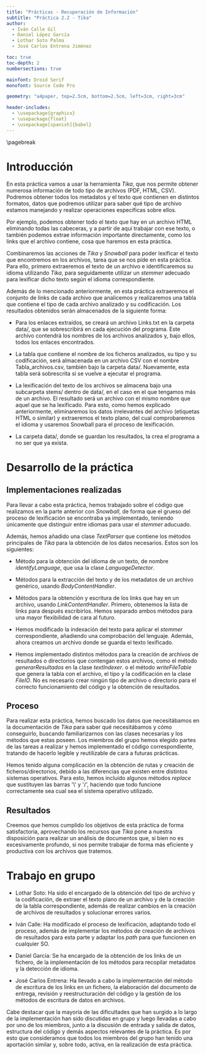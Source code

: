 ```yaml
---
title: "Prácticas - Recuperación de Información"
subtitle: "Práctica 2.2 - Tika"
author:
  - Iván Calle Gil
  - Daniel López García
  - Lothar Soto Palma
  - José Carlos Entrena Jiménez

toc: true
toc-depth: 2
numbersections: true

mainfont: Droid Serif
monofont: Source Code Pro

geometry: "a4paper, top=2.5cm, bottom=2.5cm, left=3cm, right=3cm"

header-includes:
  - \usepackage{graphicx}
  - \usepackage{float}
  - \usepackage[spanish]{babel}
---
```

\pagebreak

# Introducción

En esta práctica vamos a usar la herramienta _Tika_, que nos permite obtener numerosa información de todo tipo de archivos (PDF, HTML, CSV). Podremos obtener todos los metadatos y el texto que contienen en distintos formatos, datos que podremos utilizar para saber qué tipo de archivo estamos manejando y realizar operaciones específicas sobre ellos.

Por ejemplo, podemos obtener todo el texto que hay en un archivo HTML eliminando todas las cabeceras, y a partir de aquí trabajar con ese texto, o también podemos extrae información importante directamente, como los links que el archivo contiene, cosa que haremos en esta práctica.

Combinaremos las acciones de _Tika_ y _Snowball_ para poder lexificar el texto que encontremos en los archivos, tarea que se nos pide en esta práctica. Para ello, primero extraeremos el texto de un archivo e identificaremos su idioma utilizando _Tika_, para seguidamente utilizar un _stemmer_ adecuado para lexificar dicho texto según el idioma correspondiente.

Además de lo mencionado anteriormente, en esta práctica extraeremos el conjunto de links de cada archivo que analicemos y realizaremos una tabla que contiene el tipo de cada archivo analizado y su codificación. Los resultados obtenidos serán almacenados de la siguiente forma:

* Para los enlaces extraídos, se creará un archivo Links.txt en la carpeta data/, que se sobrescribirá en cada ejecución del programa. Este archivo contendrá los nombres de los archivos analizados y, bajo ellos, todos los enlaces encontrados.

* La tabla que contiene el nombre de los ficheros analizados, su tipo y su codificación, será almacenada en un archivo CSV con el nombre Tabla_archivos.csv, también bajo la carpeta data/. Nuevamente, esta tabla será sobrescrita si se vuelve a ejecutar el programa.

* La lexificación del texto de los archivos se almacena bajo una subcarpeta stems/ dentro de data/, en el caso en el que tengamos más de un archivo. El resultado será un archivo con el mismo nombre que aquel que se ha lexificado. Para esto, como hemos explicado anteriormente, eliminaremos los datos irrelevantes del archivo (etiquetas HTML o similar) y extraeremos el texto plano, del cual comprobaremos el idioma y usaremos Snowball para el proceso de lexificación.

* La carpeta data/, donde se guardan los resultados, la crea el programa a no ser que ya exista.


# Desarrollo de la práctica

## Implementaciones realizadas

Para llevar a cabo esta práctica, hemos trabajado sobre el código que realizamos en la parte anterior con _Snowball_, de forma que el grueso del proceso de lexificación se encontraba ya implementado, teniendo únicamente que distinguir entre idiomas para usar el _stemmer_ aducuado.

Además, hemos añadido una clase _TextParser_ que contiene los métodos principales de _Tika_ para la obtención de los datos necesarios. Estos son los siguientes:

* Método para la obtención del idioma de un texto, de nombre _identifyLanguage_, que usa la clase _LanguageDetector_.

* Métodos para la extracción del texto y de los metadatos de un archivo genérico, usando _BodyContentHandler_.

* Métodos para la obtención y escritura de los links que hay en un archivo, usando _LinkContentHandler_. Primero, obtenemos la lista de links para después escribirlos. Hemos separado ambos métodos para una mayor flexibilidad de cara al futuro.

* Hemos modificado la indexación del texto para aplicar el _stemmer_ correspondiente, añadiendo una comprobación del lenguaje. Además, ahora creamos un archivo donde se guarda el texto lexificado.

* Hemos implementado distintos métodos para la creación de archivos de resultados o directorios que contengan estos archivos, como el método _generarResultados_ en la clase _textIndexer_. o el método _writeFileTable_ que genera la tabla con el archivo, el tipo y la codificación en la clase _FileIO_. No es necesario crear ningún tipo de archivo o directorio para el correcto funcionamiento del código y la obtención de resultados.

## Proceso

Para realizar esta práctica, hemos buscado los datos que necesitábamos en la documentación de _Tika_ para saber qué necesitábamos y cómo conseguirlo, buscando familiarizarnos con las clases necesarias y los métodos que estas poseen. Los miembros del grupo hemos elegido partes de las tareas a realizar y hemos implementado el código correspondiente, tratando de hacerlo legible y reutilizable de cara a futuras prácticas.

Hemos tenido alguna complicación en la obtención de rutas y creación de ficheros/directorios, debido a las diferencias que existen entre distintos sistemas operativos. Para esto, hemos incluído algunos métodos _replace_ que sustituyen las barras '\\' y '/', haciendo que todo funcione correctamente sea cual sea el sistema operativo utilizado.


## Resultados

Creemos que hemos cumplido los objetivos de esta práctica de forma satisfactoria, aprovechando los recursos que _Tika_ pone a nuestra disposición para realizar un análisis de documentos que, si bien no es excesivamente profundo, si nos permite trabajar de forma más eficiente y productiva con los archivos que tratemos.

# Trabajo en grupo

* Lothar Soto: Ha sido el encargado de la obtención del tipo de archivo y la codificación, de extraer el texto plano de un archivo y de la creación de la tabla correspondiente, además de realizar cambios en la creación de archivos de resultados y solucionar errores varios.

* Iván Calle: Ha modificado el proceso de lexificación, adaptando todo el proceso, además de implementar los métodos de creación de archivos de resultados para esta parte y adaptar los _path_ para que funcionen en cualquier SO.

* Daniel García: Se ha encargado de la obtención de los links de un fichero, de la implementación de los métodos para recopilar metadatos y la detección de idioma.

* José Carlos Entrena: Ha llevado a cabo la implementación del método de escritura de los links en un fichero, la elaboración del documento de entrega, revisión y reestructuración del código y la gestión de los métodos de escritura de datos en archivos.

Cabe destacar que la mayoría de las dificultades que han surgido a lo largo de la implementación han sido discutidas en grupo y luego llevadas a cabo por uno de los miembros, junto a la discusión de entrada y salida de datos, estructura del código y demás aspectos relevantes de la práctica. Es por esto que consideramos que todos los miembros del grupo han tenido una aportación similar y, sobre todo, activa, en la realización de esta práctica. 
